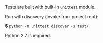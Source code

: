Tests are built with built-in `unittest` module.

Run with discovery (invoke from project root):

**$** `python -m unittest discover -s test/`

Python 2.7 is required.
